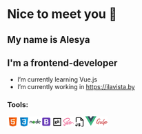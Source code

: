 
# Nice to meet you 👋
## My name is Alesya
## I'm a frontend-developer


- I’m currently learning Vue.js
- I’m currently working in https://ilavista.by

### Tools:


<img align="left" alt="HTML5" src='./src/img/icons8-html-5.svg' width="26px"/>
<img align="left" alt="css3" src='./src/img/icons8-css3.svg' width="26px"/>
<img align="left" alt="nodeJs" src='./src/img/icons8-nodejs.svg' width="26px"/>
<img align="left" alt="bootstrap" src='./src/img/icons8-bootstrap.svg' width="25px"/>
<img align="left" alt="git" src='./src/img/icons8-git-в-квадрате.svg' width="26px"/>
<img align="left" alt="sass" src='./src/img/icons8-sass.svg' width="26px"/>
<img align="left" alt="js" src='./src/img/js.png' width="26px"/>
<img align="left" alt="js" src='./src/img/vue.png'width="26px"/>
<img align="left" alt="gulp" src='./src/img/gulp.svg' width="26px" height="26px"/>

